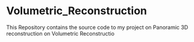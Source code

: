 # Volumetric_Reconstruction
This Repository contains the source code to my project on Panoramic 3D reconstruction on Volumetric Reconstructio
